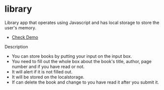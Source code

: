 # library

 Library app that operates using Javascript and has local storage to store the user's memory. 
 
 - [Check Demo](https://jameshan2002.github.io/Library/)
 
 Description
 - You can store books by putting your input on the input box.
 - You need to fill out the whole box about the book's title, author, page number and if you have read or not.
 - It will alert if it is not filled out.
 - It will be stored on the localstorage.
 - If can delete the book and change to you have read it after you submit it.
